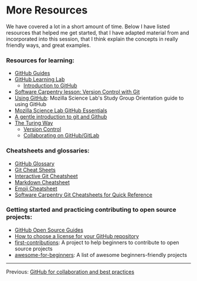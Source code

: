 # More Resources

We have covered a lot in a short amount of time. Below I have listed resources that helped me get started, that I have adapted material from and incorporated into this session, that I think explain the concepts in really friendly ways, and great examples.


### Resources for learning:

- [GitHub Guides](https://guides.github.com/) 
- [GitHub Learning Lab](https://lab.github.com/)
   - [Introduction to GitHub](https://lab.github.com/githubtraining/introduction-to-github)
- [Software Carpentry lesson: Version Control with Git](http://swcarpentry.github.io/git-novice/) 
- [Using GitHub](https://mozillascience.github.io/study-group-orientation/3-using-github.html): Mozilla Science Lab's Study Group Orientation guide to using GitHub
- [Mozilla Science Lab GitHub Essentials](http://joeyklee.github.io/friendly-github-intro/guides/github-essentials/)
- [A gentle introduction to git and Github](https://lgatto.github.io/github-intro/)
- [The Turing Way](https://the-turing-way.netlify.app)
   - [Version Control](https://the-turing-way.netlify.app/reproducible-research/vcs.html)
   - [Collaborating on GitHub/GitLab](https://the-turing-way.netlify.app/collaboration/github-collaboration.html)


### Cheatsheets and glossaries:

- [GitHub Glossary](https://help.github.com/articles/github-glossary/)
- [Git Cheat Sheets](https://github.github.com/training-kit/)
- [Interactive Git Cheatsheet](http://ndpsoftware.com/git-cheatsheet.html)
- [Markdown Cheatsheet](https://github.com/adam-p/markdown-here/wiki/Markdown-Cheatsheet)
- [Emoji Cheatsheet](https://www.webfx.com/tools/emoji-cheat-sheet/)
- [Software Carpentry Git Cheatsheets for Quick Reference](http://swcarpentry.github.io/git-novice/reference.html)


### Getting started and practicing contributing to open source projects:

- [GitHub Open Source Guides](https://opensource.guide/)
- [How to choose a license for your GitHub repository](https://choosealicense.com/)
- [first-contributions](https://github.com/firstcontributions/first-contributions): A project to help beginners to contribute to open source projects
- [awesome-for-beginners](https://github.com/MunGell/awesome-for-beginners): A list of awesome beginners-friendly projects

---

Previous: [GitHub for collaboration and best practices](06_Collaboration.md)
